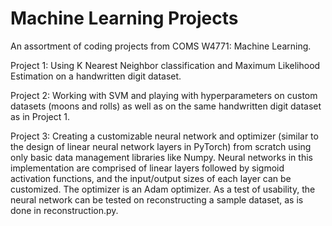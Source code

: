 # Machine Learning Projects

An assortment of coding projects from COMS W4771: Machine Learning.

Project 1:
Using K Nearest Neighbor classification and Maximum Likelihood Estimation on a handwritten digit dataset.

Project 2:
Working with SVM and playing with hyperparameters on custom datasets (moons and rolls) as well as on the same handwritten digit dataset as in Project 1.

Project 3:
Creating a customizable neural network and optimizer (similar to the design of linear neural network layers in PyTorch) from scratch using only basic data management libraries like Numpy. Neural networks in this implementation are comprised of linear layers followed by sigmoid activation functions, and the input/output sizes of each layer can be customized. The optimizer is an Adam optimizer. As a test of usability, the neural network can be tested on reconstructing a sample dataset, as is done in reconstruction.py.

